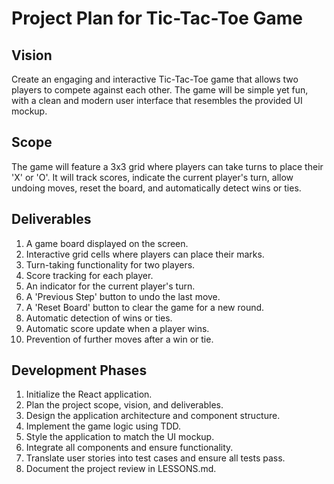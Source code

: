 # Project Plan for Tic-Tac-Toe Game

## Vision
Create an engaging and interactive Tic-Tac-Toe game that allows two players to compete against each other. The game will be simple yet fun, with a clean and modern user interface that resembles the provided UI mockup.

## Scope
The game will feature a 3x3 grid where players can take turns to place their 'X' or 'O'. It will track scores, indicate the current player's turn, allow undoing moves, reset the board, and automatically detect wins or ties.

## Deliverables
1. A game board displayed on the screen.
2. Interactive grid cells where players can place their marks.
3. Turn-taking functionality for two players.
4. Score tracking for each player.
5. An indicator for the current player's turn.
6. A 'Previous Step' button to undo the last move.
7. A 'Reset Board' button to clear the game for a new round.
8. Automatic detection of wins or ties.
9. Automatic score update when a player wins.
10. Prevention of further moves after a win or tie.

## Development Phases
1. Initialize the React application.
2. Plan the project scope, vision, and deliverables.
3. Design the application architecture and component structure.
4. Implement the game logic using TDD.
5. Style the application to match the UI mockup.
6. Integrate all components and ensure functionality.
7. Translate user stories into test cases and ensure all tests pass.
8. Document the project review in LESSONS.md.